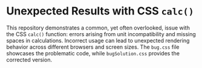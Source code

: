 # Unexpected Results with CSS `calc()`
This repository demonstrates a common, yet often overlooked, issue with the CSS `calc()` function: errors arising from unit incompatibility and missing spaces in calculations.  Incorrect usage can lead to unexpected rendering behavior across different browsers and screen sizes. The `bug.css` file showcases the problematic code, while `bugSolution.css` provides the corrected version.
